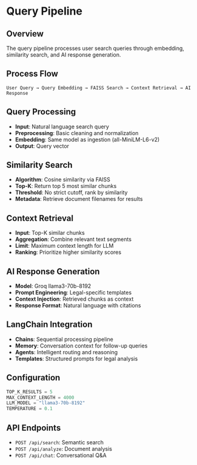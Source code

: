 # Query Pipeline

## Overview

The query pipeline processes user search queries through embedding, similarity search, and AI response generation.

## Process Flow

```
User Query → Query Embedding → FAISS Search → Context Retrieval → AI Response
```

## Query Processing

- **Input**: Natural language search query
- **Preprocessing**: Basic cleaning and normalization
- **Embedding**: Same model as ingestion (all-MiniLM-L6-v2)
- **Output**: Query vector

## Similarity Search

- **Algorithm**: Cosine similarity via FAISS
- **Top-K**: Return top 5 most similar chunks
- **Threshold**: No strict cutoff, rank by similarity
- **Metadata**: Retrieve document filenames for results

## Context Retrieval

- **Input**: Top-K similar chunks
- **Aggregation**: Combine relevant text segments
- **Limit**: Maximum context length for LLM
- **Ranking**: Prioritize higher similarity scores

## AI Response Generation

- **Model**: Groq llama3-70b-8192
- **Prompt Engineering**: Legal-specific templates
- **Context Injection**: Retrieved chunks as context
- **Response Format**: Natural language with citations

## LangChain Integration

- **Chains**: Sequential processing pipeline
- **Memory**: Conversation context for follow-up queries
- **Agents**: Intelligent routing and reasoning
- **Templates**: Structured prompts for legal analysis

## Configuration

```python
TOP_K_RESULTS = 5
MAX_CONTEXT_LENGTH = 4000
LLM_MODEL = "llama3-70b-8192"
TEMPERATURE = 0.1
```

## API Endpoints

- `POST /api/search`: Semantic search
- `POST /api/analyze`: Document analysis
- `POST /api/chat`: Conversational Q&A